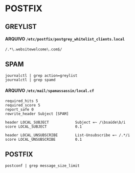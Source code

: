 # POSTFIX

## GREYLIST

#### ARQUIVO `/etc/postfix/postgrey_whitelist_clients.local`

```
/.*\.websitewelcome\.com$/
```

## SPAM

```
journalctl | grep action=greylist
journalctl | grep spamd
```

#### ARQUIVO `/etc/mail/spamassassin/local.cf`

```
required_hits 5
required_score 5
report_safe 0
rewrite_header Subject [SPAM]

header LOCAL_SUBJECT            Subject =~ /\bsaúde\b/i
score LOCAL_SUBJECT             0.1

header LOCAL_UNSUBSCRIBE        List-Unsubscribe =~ /.*/i
score LOCAL_UNSUBSCRIBE         0.1
```

## POSTFIX

`postconf | grep message_size_limit`
